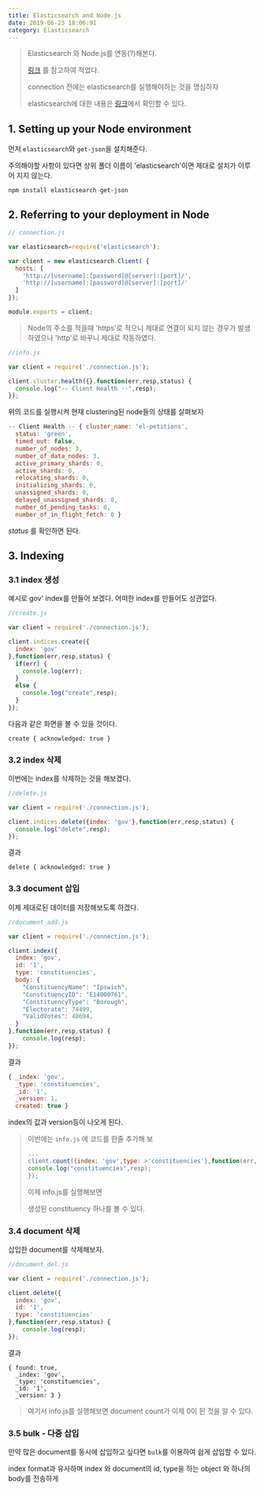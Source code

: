 ```yaml
---
title: Elasticsearch and Node.js
date: 2019-06-23 18:06:91
category: Elasticsearch
---
```


> Elasticsearch 와 Node.js를 연동(?)해본다.
>
> [링크](https://www.compose.com/articles/getting-started-with-elasticsearch-and-node/) 를 참고하여 적었다.
>
> connection 전에는 elasticsearch를 실행해야하는 것을 명심하자
>
> elasticsearch에 대한 내용은 [링크](../Elastic/README.md)에서 확인할 수 있다.

## 1. Setting up your Node environment

먼저 `elasticsearch`와 `get-json`을 설치해준다.

주의해야할 사항이 있다면 상위 폴더 이름이 'elasticsearch'이면 제대로 설치가 이루어 지지 않는다.

```shell
npm install elasticsearch get-json
```

## 2. Referring to your deployment in Node

```javascript
// connection.js

var elasticsearch=require('elasticsearch');

var client = new elasticsearch.Client( {  
  hosts: [
    'http://[username]:[password]@[server]:[port]/',
    'http://[username]:[password]@[server]:[port]/'
  ]
});

module.exports = client;  
```

> Node의 주소를 적을때 'https'로 적으니 제대로 연결이 되지 않는 경우가 발생하였으나 'http'로 바꾸니 제대로 작동하였다.

```javascript
//info.js

var client = require('./connection.js');

client.cluster.health({},function(err,resp,status) {  
  console.log("-- Client Health --",resp);
});

```

위의 코드를 실행시켜 현재 clustering된 node들의 상태를 살펴보자

```javascript
-- Client Health -- { cluster_name: 'el-petitions',
  status: 'green',
  timed_out: false,
  number_of_nodes: 3,
  number_of_data_nodes: 3,
  active_primary_shards: 0,
  active_shards: 0,
  relocating_shards: 0,
  initializing_shards: 0,
  unassigned_shards: 0,
  delayed_unassigned_shards: 0,
  number_of_pending_tasks: 0,
  number_of_in_flight_fetch: 0 }
```

*status* 를 확인하면 된다.

## 3. Indexing

### 3.1 index 생성

예시로 gov' index를 만들어 보겠다. 어떠한 index를 만들어도 상관없다.

```javascript
//create.js

var client = require('./connection.js');

client.indices.create({  
  index: 'gov'
},function(err,resp,status) {
  if(err) {
    console.log(err);
  }
  else {
    console.log("create",resp);
  }
});
```

다음과 같은 화면을 볼 수 있을 것이다.

```shell
create { acknowledged: true }  
```

### 3.2 index 삭제

이번에는 index를 삭제하는 것을 해보겠다.

```javascript
//delete.js

var client = require('./connection.js');

client.indices.delete({index: 'gov'},function(err,resp,status) {  
  console.log("delete",resp);
});
```

결과

```shell
delete { acknowledged: true }  
```

### 3.3  document 삽입

이제 제대로된 데이터를 저장해보도록 하겠다.

```javascript
//document_add.js

var client = require('./connection.js');

client.index({  
  index: 'gov',
  id: '1',
  type: 'constituencies',
  body: {
    "ConstituencyName": "Ipswich",
    "ConstituencyID": "E14000761",
    "ConstituencyType": "Borough",
    "Electorate": 74499,
    "ValidVotes": 48694,
  }
},function(err,resp,status) {
    console.log(resp);
});
```

결과

```javascript
{ _index: 'gov',
  _type: 'constituencies',
  _id: '1',
  _version: 1,
  created: true }
```

index의 값과 version등이 나오게  된다.

 

> 이번에는 `info.js` 에 코드를 한줄 추가해 보
>
> ```javascript
> ...
> client.count({index: 'gov',type: >'constituencies'},function(err,resp,status) {  
> console.log("constituencies",resp);
> });
> ```
>
> 이제 info.js를 실행해보면 
>
> 생성된 constituency 하나를 볼 수 있다.



### 3.4 document  삭제

삽입한 document를 삭제해보자.

```javascript
//document_del.js

var client = require('./connection.js');

client.delete({  
  index: 'gov',
  id: '1',
  type: 'constituencies'
},function(err,resp,status) {
    console.log(resp);
});
```

결과

```shell
{ found: true,
  _index: 'gov',
  _type: 'constituencies',
  _id: '1',
  _version: 3 }
```

> 여기서 info.js를 실행해보면 document count가 이제 0이 된 것을 알 수 있다.



### 3.5 bulk - 다중 삽입

만약 많은 document를 동시에 삽입하고 싶다면  `bulk`를 이용하여 쉽게 삽입할 수 있다.

index format과 유사하며 index 와 document의 id, type을 하는 object 와 하나의 body를 전송하게